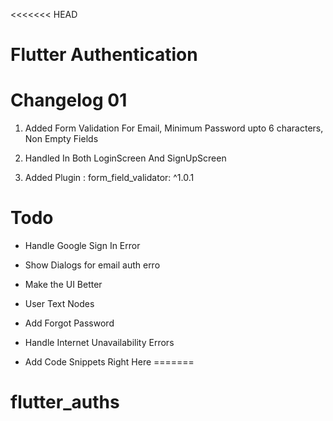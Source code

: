 <<<<<<< HEAD

# Flutter Authentication

# Changelog 01

1. Added Form Validation For Email, Minimum Password upto 6 characters, Non Empty Fields

2. Handled In Both LoginScreen And SignUpScreen

3. Added Plugin : form_field_validator: ^1.0.1

 
# Todo

* Handle Google Sign In Error

* Show Dialogs for email auth erro

* Make the UI Better

* User Text Nodes

* Add Forgot Password

* Handle Internet Unavailability Errors

* Add Code Snippets Right Here
=======
# flutter_auths
>>>>>>> 
